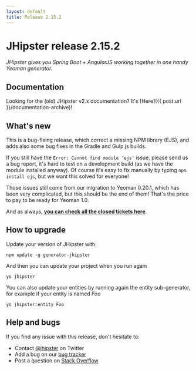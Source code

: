 ```yaml
---
layout: default
title: Release 2.15.2
---
```


JHipster release 2.15.2
==================

*JHipster gives you Spring Boot + AngularJS working together in one handy Yeoman generator.*

Documentation
----------

Looking for the (old) JHipster v2.x documentation? It's [Here]({{ post.url }}/documentation-archive)!

What's new
----------

This is a bug-fixing release, which correct a missing NPM library (EJS), and adds also some bug fixes in the Gradle and Gulp.js builds.

If you still have the `Error: Cannot find module 'ejs'` issue, please send us a bug report, it's hard to test on a development build (as we have the module installed anyway). Of course it's easy to fix manually by typing `npm install ejs`, but we want this solved for everyone!

Those issues still come from our migration to Yeoman 0.20.1, which has been very complicated, but this should be the end of them! That's the price to pay to be ready for Yeoman 1.0.

And as always, __[you can check all the closed tickets here](https://github.com/jhipster/generator-jhipster/issues?q=milestone%3A2.15.2+is%3Aclosed)__.

How to upgrade
------------

Update your version of JHipster with:

```
npm update -g generator-jhipster
```

And then you can update your project when you run again

```
yo jhipster
```

You can also update your entities by running again the entity sub-generator, for example if your entity is named _Foo_

```
yo jhipster:entity Foo
```

Help and bugs
--------------

If you find any issue with this release, don't hesitate to:

- Contact [@jhipster](https://twitter.com/jhipster) on Twitter
- Add a bug on our [bug tracker](https://github.com/jhipster/generator-jhipster/issues?state=open)
- Post a question on [Stack Overflow](http://stackoverflow.com/tags/jhipster/info)
